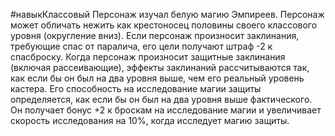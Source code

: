 #навыкКлассовый 
Персонаж изучал белую магию Эмпиреев. Персонаж может обличать нежить как крестоносец половины своего классового уровня (округление вниз). Если персонаж произносит заклинания, требующие спас от паралича, его цели получают штраф -2 к спасброску. Когда персонаж произносит защитные заклинания (включая рассеивающие), эффекты заклинаний рассчитываются так, как если бы он был на два уровня выше, чем его реальный уровень кастера. Его способность на исследование магии защиты определяется, как если бы он был на два уровня выше фактического. Он получает бонус +2 к броскам на исследование магии и увеличивает скорость исследования на 10%, когда исследует магию защиты.

